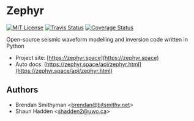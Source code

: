 # Zephyr

[![MIT License](https://img.shields.io/badge/license-MIT-blue.svg)](https://github.com/uwoseis/zephyr/blob/master/LICENSE)
[![Travis Status](https://travis-ci.org/uwoseis/zephyr.svg?branch=master)](https://travis-ci.org/uwoseis/zephyr)
[![Coverage Status](https://coveralls.io/repos/uwoseis/zephyr/badge.svg?branch=master&service=github)](https://coveralls.io/github/uwoseis/zephyr?branch=master)

Open-source seismic waveform modelling and inversion code written in Python

- Project site: [https://zephyr.space](https://zephyr.space)
- Auto docs: [https://zephyr.space/api/zephyr.html](https://zephyr.space/api/zephyr.html)

## Authors

- Brendan Smithyman <[brendan@bitsmithy.net](mailto:brendan@bitsmithy.net)>
- Shaun Hadden <[shadden2@uwo.ca](mailto:shadden2@uwo.ca)>
